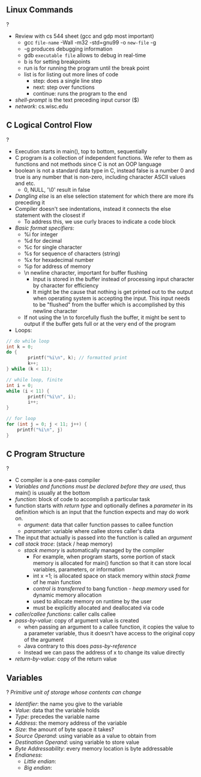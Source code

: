## Linux Commands
?
- Review with cs 544 sheet (gcc and gdp most important)
	- gcc `file-name` -Wall -m32 -std=gnu99 -o `new-file` -g
	- -g produces debugging information
	- gdb `executable file` allows to debug in real-time
	- b is for setting breakpoints
	- run is for running the program until the break point
	- list is for listing out more lines of code 
		- step: does a single line step
		- next: step over functions
		- continue: runs the program to the end
- *shell-prompt* is the text preceding input cursor ($)
- *network*: cs.wisc.edu

## C Logical Control Flow
?
- Execution starts in main(), top to bottom, sequentially
- C program is a collection of independent functions. We refer to them as functions and not methods since C is not an OOP language
- boolean is not a standard data type in C, instead false is a number 0 and true is any number that is non-zero, including character ASCII values and etc.
	- 0, NULL, '\0' result in false
- *Dangling else* is an else selection statement for which there are more ifs preceding it
- Compiler doesn't see indentations, instead it connects the else statement with the closest if 
	- To address this, we use curly braces to indicate a code block
- *Basic format specifiers*:
	- %i for integer
	- %d for decimal
	- %c for single character
	- %s for sequence of characters (string)
	- %x for hexadecimal number
	- %p for address of memory
	- \n newline character, important for buffer flushing
		- Input is stored in the buffer instead of processing input character by character for efficiency
		- It might be the cause that nothing is get printed out to the output when operating system is accepting the input. This input needs to be "flushed" from the buffer which is accomplished by this newline character
	- If not using the \n to forcefully flush the buffer, it might be sent to output if the buffer gets full or at the very end of the program
- Loops:
```C
// do while loop
int k = 0;
do {
		printf("%i\n", k); // formatted print
		k++;	
} while (k < 11);

// while loop, finite
int i = 0;
while (i < 11) {
		printf("%i\n", i);
		i++;
}

// for loop
for (int j = 0; j < 11; j++) {
	printf("%i\n", j)
}
```

## C Program Structure
?
- C compiler is a one-pass compiler
- *Variables and functions must be declared before they are used*, thus main() is usually at the bottom
- *function*: block of code to accomplish a particular task
- function starts with *return type* and optionally defines a *parameter* in its definition which is an input that the function expects and may do work on.
	- *argument*: data that caller function passes to callee function
	- *parameter*: variable where callee stores caller's data
- The input that actually is passed into the function is called an *argument*
- *call stack trace*: (stack / heap memory)
	-  *stack memory* is automatically managed by the compiler
		- For example, when program starts, some portion of stack memory is allocated for main() function so that it can store local variables, parameters, or information
		- int x =1; is allocated space on stack memory within *stack frame* of he main function
		- *control is transferred* to bang function
	  - *heap memory* used for dynamic memory allocation
		- used to allocate memory on runtime by the user
		- must be explicitly allocated and deallocated via code
- *caller/callee functions*: caller calls callee
- *pass-by-value*: copy of argument value is created
	- when passing an argument to a callee function, it copies the value to a parameter variable, thus it doesn't have access to the original copy of the argument
	- Java contrary to this does *pass-by-reference*
	- Instead we can pass the address of x to change its value directly
- *return-by-value*: copy of the return value


## Variables
?
*Primitive unit of storage whose contents can change*
- *Identifier*: the name you give to the variable
- *Value*: data that the variable holds
- *Type*: precedes the variable name
- *Address*: the memory address of the variable
- *Size*: the amount of byte space it takes?
- *Source Operand*: using variable as a value to obtain from
- *Destination Operand*: using variable to store value
- *Byte Addressability*: every memory location is byte addressable
- *Endianess*:
	- *Little endian*:
	- *Big endian*:



